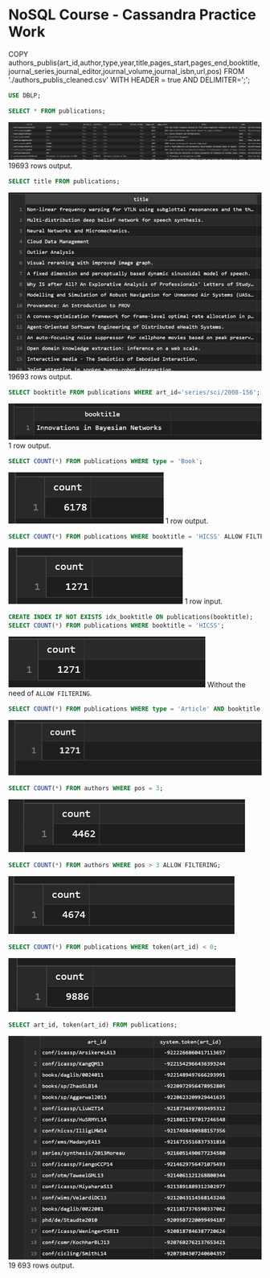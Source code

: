 # NoSQL Course - Cassandra Practice Work 



COPY authors_publis(art_id,author,type,year,title,pages_start,pages_end,booktitle,
journal_series,journal_editor,journal_volume,journal_isbn,url,pos)
FROM './authors_publis_cleaned.csv' WITH HEADER = true AND DELIMITER=';';

```sql
USE DBLP;
```
```sql
SELECT * FROM publications;
```
![alt text](./images/image.png) 19693 rows output.
```sql
SELECT title FROM publications;
```
![alt text](./images/image-1.png) 19693 rows output.
```sql
SELECT booktitle FROM publications WHERE art_id='series/sci/2008-156';
```
![alt text](./images/image-2.png) 1 row output.

```sql
SELECT COUNT(*) FROM publications WHERE type = 'Book';
```
![alt text](./images/image-3.png) 1 row output.

```sql
SELECT COUNT(*) FROM publications WHERE booktitle = 'HICSS' ALLOW FILTERING;
```
![alt text](./images/image-4.png) 1 row input.

```sql
CREATE INDEX IF NOT EXISTS idx_booktitle ON publications(booktitle);
SELECT COUNT(*) FROM publications WHERE booktitle = 'HICSS';
```
![alt text](./images/image-5.png) Without the need of `ALLOW FILTERING`.

```sql
SELECT COUNT(*) FROM publications WHERE type = 'Article' AND booktitle = 'HICSS' ALLOW FILTERING;
```
![alt text](./images/image-6.png)

```sql
SELECT COUNT(*) FROM authors WHERE pos = 3;
```
![alt text](./images/image-7.png)

```sql
SELECT COUNT(*) FROM authors WHERE pos > 3 ALLOW FILTERING;
```
![alt text](./images/image-8.png)

```sql
SELECT COUNT(*) FROM publications WHERE token(art_id) < 0;
```
![alt text](./images/image-9.png) 
```sql
SELECT art_id, token(art_id) FROM publications;
```
![alt text](./images/image-10.png) 19 693 rows output.